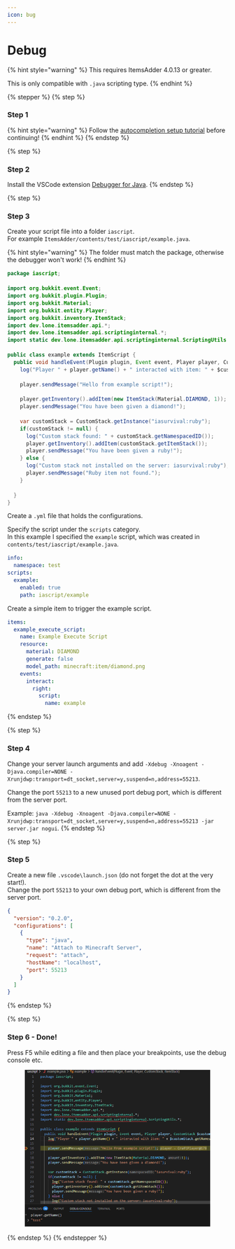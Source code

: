 ```yaml
---
icon: bug
---
```


# Debug

{% hint style="warning" %}
This requires ItemsAdder 4.0.13 or greater.

This is only compatible with `.java` scripting type.
{% endhint %}

{% stepper %}
{% step %}
### Step 1

{% hint style="warning" %}
Follow the [autocompletion setup tutorial](autocompletion.md) before continuing!
{% endhint %}
{% endstep %}

{% step %}
### Step 2

Install the VSCode extension [Debugger for Java](https://marketplace.visualstudio.com/items?itemName=vscjava.vscode-java-debug).
{% endstep %}

{% step %}
### Step 3

Create your script file into a folder `iascript`.\
For example `ItemsAdder/contents/test/iascript/example.java`.

{% hint style="warning" %}
The folder must match the package, otherwise the debugger won't work!
{% endhint %}

```java
package iascript;

import org.bukkit.event.Event;
import org.bukkit.plugin.Plugin;
import org.bukkit.Material;
import org.bukkit.entity.Player;
import org.bukkit.inventory.ItemStack;
import dev.lone.itemsadder.api.*;
import dev.lone.itemsadder.api.scriptinginternal.*;
import static dev.lone.itemsadder.api.scriptinginternal.ScriptingUtils.*;

public class example extends ItemScript {
  public void handleEvent(Plugin plugin, Event event, Player player, CustomStack $customStack, ItemStack $itemStack) {
    log("Player " + player.getName() + " interacted with item: " + $customStack.getNamespacedID());
    
    player.sendMessage("Hello from example script!");

    player.getInventory().addItem(new ItemStack(Material.DIAMOND, 1));
    player.sendMessage("You have been given a diamond!");

    var customStack = CustomStack.getInstance("iasurvival:ruby");
    if(customStack != null) {
      log("Custom stack found: " + customStack.getNamespacedID());
      player.getInventory().addItem(customStack.getItemStack());
      player.sendMessage("You have been given a ruby!");
    } else {
      log("Custom stack not installed on the server: iasurvival:ruby");
      player.sendMessage("Ruby item not found.");
    }
    
  }
}
```

Create a `.yml` file that holds the configurations.

Specify the script under the `scripts` category.\
In this example I specified the `example` script, which was created in  `contents/test/iascript/example.java`.

```yaml
info:
  namespace: test
scripts:
  example:
    enabled: true
    path: iascript/example
```

Create a simple item to trigger the example script.

```yaml
items:
  example_execute_script:
    name: Example Execute Script
    resource:
      material: DIAMOND
      generate: false
      model_path: minecraft:item/diamond.png
    events:
      interact:
        right:
          script:
            name: example
```
{% endstep %}

{% step %}
### Step 4

Change your server launch arguments and add `-Xdebug -Xnoagent -Djava.compiler=NONE -Xrunjdwp:transport=dt_socket,server=y,suspend=n,address=55213`.

Change the port `55213` to a new unused port debug port, which is different from the server port.

Example: `java -Xdebug -Xnoagent -Djava.compiler=NONE -Xrunjdwp:transport=dt_socket,server=y,suspend=n,address=55213 -jar server.jar nogui`.
{% endstep %}

{% step %}
### Step 5

Create a new file `.vscode\launch.json` (do not forget the dot at the very start!).\
Change the port `55213` to your own debug port, which is different from the server port.

```json
{
  "version": "0.2.0",
  "configurations": [
    {
      "type": "java",
      "name": "Attach to Minecraft Server",
      "request": "attach",
      "hostName": "localhost",
      "port": 55213
    }
  ]
}
```
{% endstep %}

{% step %}
### Step 6 - Done!

Press F5 while editing a file and then place your breakpoints, use the debug console etc.

<figure><img src="../../.gitbook/assets/image.png" alt=""><figcaption></figcaption></figure>


{% endstep %}
{% endstepper %}

